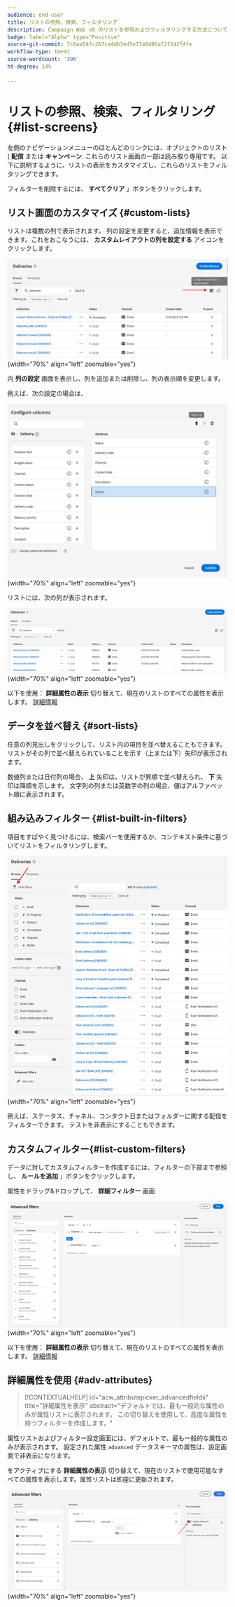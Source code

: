 ```yaml
---
audience: end-user
title: リストの参照、検索、フィルタリング
description: Campaign Web v8 のリストを参照およびフィルタリングする方法について説明します。
badge: label="Alpha" type="Positive"
source-git-commit: 7c8aa54fc267ca4db3ed5e77a0d86af2f242f4fe
workflow-type: tm+mt
source-wordcount: '396'
ht-degree: 14%

---
```



# リストの参照、検索、フィルタリング {#list-screens}

左側のナビゲーションメニューのほとんどのリンクには、オブジェクトのリスト ( **配信** または **キャンペーン**. これらのリスト画面の一部は読み取り専用です。 以下に説明するように、リストの表示をカスタマイズし、これらのリストをフィルタリングできます。

フィルターを削除するには、 **すべてクリア** 」ボタンをクリックします。

## リスト画面のカスタマイズ {#custom-lists}

リストは複数の列で表示されます。 列の設定を変更すると、追加情報を表示できます。これをおこなうには、 **カスタムレイアウトの列を設定する** アイコンをクリックします。

![](assets/config-columns.png){width="70%" align="left" zoomable="yes"}

内 **列の設定** 画面を表示し、列を追加または削除し、列の表示順を変更します。

例えば、次の設定の場合は、

![](assets/columns.png){width="70%" align="left" zoomable="yes"}

リストには、次の列が表示されます。

![](assets/column-sample.png){width="70%" align="left" zoomable="yes"}

以下を使用： **詳細属性の表示** 切り替えて、現在のリストのすべての属性を表示します。 [詳細情報](#adv-attributes)

## データを並べ替え {#sort-lists}

任意の列見出しをクリックして、リスト内の項目を並べ替えることもできます。 リストがその列で並べ替えられていることを示す（上または下）矢印が表示されます。

数値列または日付列の場合、 **上** 矢印は、リストが昇順で並べ替えられ、 **下** 矢印は降順を示します。 文字列の列または英数字の列の場合、値はアルファベット順に表示されます。

## 組み込みフィルター {#list-built-in-filters}

項目をすばやく見つけるには、検索バーを使用するか、コンテキスト条件に基づいてリストをフィルタリングします。

![](assets/filter.png){width="70%" align="left" zoomable="yes"}

例えば、ステータス、チャネル、コンタクト日またはフォルダーに関する配信をフィルターできます。 テストを非表示にすることもできます。

## カスタムフィルター{#list-custom-filters}

データに対してカスタムフィルターを作成するには、フィルターの下部まで参照し、 **ルールを追加** 」ボタンをクリックします。

属性をドラッグ&amp;ドロップして、 **詳細フィルター** 画面

![](assets/custom-filter.png){width="70%" align="left" zoomable="yes"}

以下を使用： **詳細属性の表示** 切り替えて、現在のリストのすべての属性を表示します。 [詳細情報](#adv-attributes)

## 詳細属性を使用 {#adv-attributes}

>[!CONTEXTUALHELP]
>id="acw_attributepicker_advancedfields"
>title="詳細属性を表示"
>abstract="デフォルトでは、最も一般的な属性のみが属性リストに表示されます。 この切り替えを使用して、高度な属性を持つフィルターを作成します。"

属性リストおよびフィルター設定画面には、デフォルトで、最も一般的な属性のみが表示されます。 設定された属性 `advanced` データスキーマの属性は、設定画面で非表示になります。

をアクティブにする **詳細属性の表示** 切り替えて、現在のリストで使用可能なすべての属性を表示します。属性リストは即座に更新されます。


![](assets/adv-toggle.png){width="70%" align="left" zoomable="yes"}
